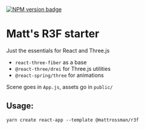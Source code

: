 [![NPM version badge](https://img.shields.io/npm/v/@mattrossman/cra-template-r3f)](https://www.npmjs.com/package/@mattrossman/cra-template-r3f)

# Matt's R3F starter

Just the essentials for React and Three.js

- `react-three-fiber` as a base
- `@react-three/drei` for Three.js utilities
- `@react-spring/three` for animations

Scene goes in `App.js`, assets go in `public/`

## Usage:

```
yarn create react-app --template @mattrossman/r3f
```

